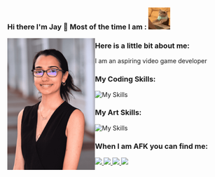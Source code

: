 ### Hi there I'm Jay 👋 Most of the time I am : <img src = "https://github.com/Jay-Wolff/Jay-Wolff/blob/main/Assets/typingcat.gif" height="50"/>

<img src = "https://github.com/Jay-Wolff/Jay-Wolff/blob/main/Assets/Jay%20(1)-2-2.png" height="300" align="left"/>

### Here is a little bit about me:
I am an aspiring video game developer



### My Coding Skills:
![My Skills](https://skillicons.dev/icons?i=js,cs,cpp,html,css,python,react,java,androidstudio,bash,)

### My Art Skills:
![My Skills](https://skillicons.dev/icons?i=illustrator,photoshop,pr,ae,blender)

### When I am AFK you can find me:
<a href= "https://www.linkedin.com/in/janissa-abreu-623a1023b/" /> <img src = "https://img.shields.io/badge/linkedin-%230077B5.svg?style=for-the-badge&logo=linkedin&logoColor=white" /> 
<a href = "https://www.twitch.tv/Professor_Jay_" /> <img src = "https://img.shields.io/badge/Twitch-%239146FF.svg?style=for-the-badge&logo=Twitch&logoColor=white" /> 
<a href="https://steamcommunity.com/profiles/76561198967546376/" /> <img src = "https://img.shields.io/badge/steam-%23000000.svg?style=for-the-badge&logo=steam&logoColor=white" /> 
<a href = "https://discord.gg/efdkqze" /> <img src = "https://img.shields.io/badge/Discord-%235865F2.svg?style=for-the-badge&logo=discord&logoColor=white" /> 


<!-- For the square badges https://github.com/Ileriayo/markdown-badges
    For the Big skills https://github.com/tandpfun/skill-icons
    For the emojis -->
